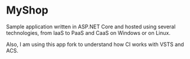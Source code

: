 # MyShop
Sample application written in ASP.NET Core and hosted using several technologies, from IaaS to PaaS and CaaS on Windows or on Linux.

Also, I am using this app fork to understand how CI works with VSTS and ACS.
